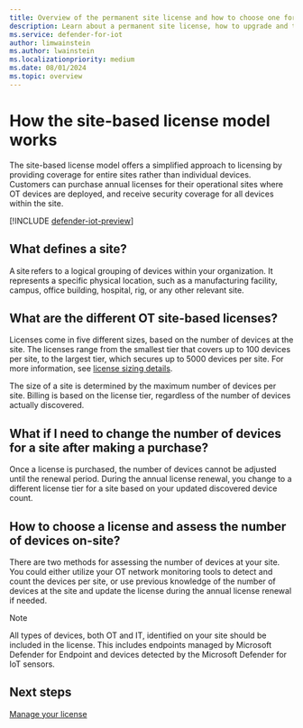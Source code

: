 ```yaml
---
title: Overview of the permanent site license and how to choose one for Microsoft Defender for IoT in the Defender portal 
description: Learn about a permanent site license, how to upgrade and the different options available for Microsoft Defender for IoT in the Defender portal.
ms.service: defender-for-iot
author: limwainstein
ms.author: lwainstein
ms.localizationpriority: medium
ms.date: 08/01/2024
ms.topic: overview
---
```


# How the site-based license model works

The site-based license model offers a simplified approach to licensing by providing coverage for entire sites rather than individual devices. Customers can purchase annual licenses for their operational sites where OT devices are deployed, and receive security coverage for all devices within the site.  

[!INCLUDE [defender-iot-preview](../includes//defender-for-iot-defender-public-preview.md)]

## What defines a site?

A site refers to a logical grouping of devices within your organization. It represents a specific physical location, such as a manufacturing facility, campus, office building, hospital, rig, or any other relevant site.

## What are the different OT site-based licenses?

Licenses come in five different sizes, based on the number of devices at the site. The licenses range from the smallest tier that covers up to 100 devices per site, to the largest tier, which secures up to 5000 devices per site. For more information, see [license sizing details](https://www.microsoft.com/en-us/security/business/endpoint-security/microsoft-defender-iot-pricing#xfb84a030eec341cb84a6165f393e928a).

The size of a site is determined by the maximum number of devices per site. Billing is based on the license tier, regardless of the number of devices actually discovered.

## What if I need to change the number of devices for a site after making a purchase?  

Once a license is purchased, the number of devices cannot be adjusted until the renewal period. During the annual license renewal, you change to a different license tier for a site based on your updated discovered device count.

## How to choose a license and assess the number of devices on-site?

There are two methods for assessing the number of devices at your site. You could either utilize your OT network monitoring tools to detect and count the devices per site, or use previous knowledge of the number of devices at the site and update the license during the annual license renewal if needed.

> [!Note]
> All types of devices, both OT and IT, identified on your site should be included in the license. This includes endpoints managed by Microsoft Defender for Endpoint and devices detected by the Microsoft Defender for IoT sensors.

## Next steps

[Manage your license](manage-license.md)